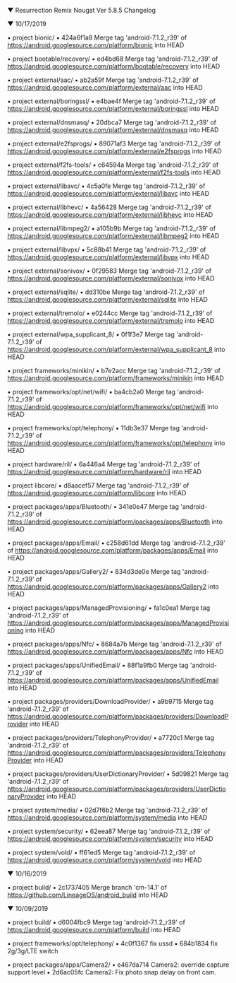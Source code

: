 
 ▼ Resurrection Remix Nougat Ver 5.8.5 Changelog


 ▼ 10/17/2019


 ▪ project bionic/
 ▪ 424a6f1a8 Merge tag 'android-7.1.2_r39' of https://android.googlesource.com/platform/bionic into HEAD

 ▪ project bootable/recovery/
 ▪ ed4bd68 Merge tag 'android-7.1.2_r39' of https://android.googlesource.com/platform/bootable/recovery into HEAD

 ▪ project external/aac/
 ▪ ab2a59f Merge tag 'android-7.1.2_r39' of https://android.googlesource.com/platform/external/aac into HEAD

 ▪ project external/boringssl/
 ▪ e4bae4f Merge tag 'android-7.1.2_r39' of https://android.googlesource.com/platform/external/boringssl into HEAD

 ▪ project external/dnsmasq/
 ▪ 20dbca7 Merge tag 'android-7.1.2_r39' of https://android.googlesource.com/platform/external/dnsmasq into HEAD

 ▪ project external/e2fsprogs/
 ▪ 89071af3 Merge tag 'android-7.1.2_r39' of https://android.googlesource.com/platform/external/e2fsprogs into HEAD

 ▪ project external/f2fs-tools/
 ▪ c64594a Merge tag 'android-7.1.2_r39' of https://android.googlesource.com/platform/external/f2fs-tools into HEAD

 ▪ project external/libavc/
 ▪ 4c5a0fe Merge tag 'android-7.1.2_r39' of https://android.googlesource.com/platform/external/libavc into HEAD

 ▪ project external/libhevc/
 ▪ 4a56428 Merge tag 'android-7.1.2_r39' of https://android.googlesource.com/platform/external/libhevc into HEAD

 ▪ project external/libmpeg2/
 ▪ a105b9b Merge tag 'android-7.1.2_r39' of https://android.googlesource.com/platform/external/libmpeg2 into HEAD

 ▪ project external/libvpx/
 ▪ 5c88b41 Merge tag 'android-7.1.2_r39' of https://android.googlesource.com/platform/external/libvpx into HEAD

 ▪ project external/sonivox/
 ▪ 0f29583 Merge tag 'android-7.1.2_r39' of https://android.googlesource.com/platform/external/sonivox into HEAD

 ▪ project external/sqlite/
 ▪ dd310be Merge tag 'android-7.1.2_r39' of https://android.googlesource.com/platform/external/sqlite into HEAD

 ▪ project external/tremolo/
 ▪ e0244cc Merge tag 'android-7.1.2_r39' of https://android.googlesource.com/platform/external/tremolo into HEAD

 ▪ project external/wpa_supplicant_8/
 ▪ 0f1f3e7 Merge tag 'android-7.1.2_r39' of https://android.googlesource.com/platform/external/wpa_supplicant_8 into HEAD

 ▪ project frameworks/minikin/
 ▪ b7e2acc Merge tag 'android-7.1.2_r39' of https://android.googlesource.com/platform/frameworks/minikin into HEAD

 ▪ project frameworks/opt/net/wifi/
 ▪ ba4cb2a0 Merge tag 'android-7.1.2_r39' of https://android.googlesource.com/platform/frameworks/opt/net/wifi into HEAD

 ▪ project frameworks/opt/telephony/
 ▪ 11db3e37 Merge tag 'android-7.1.2_r39' of https://android.googlesource.com/platform/frameworks/opt/telephony into HEAD

 ▪ project hardware/ril/
 ▪ 6a446a4 Merge tag 'android-7.1.2_r39' of https://android.googlesource.com/platform/hardware/ril into HEAD

 ▪ project libcore/
 ▪ d8aacef57 Merge tag 'android-7.1.2_r39' of https://android.googlesource.com/platform/libcore into HEAD

 ▪ project packages/apps/Bluetooth/
 ▪ 341e0e47 Merge tag 'android-7.1.2_r39' of https://android.googlesource.com/platform/packages/apps/Bluetooth into HEAD

 ▪ project packages/apps/Email/
 ▪ c258d61dd Merge tag 'android-7.1.2_r39' of https://android.googlesource.com/platform/packages/apps/Email into HEAD

 ▪ project packages/apps/Gallery2/
 ▪ 834d3de0e Merge tag 'android-7.1.2_r39' of https://android.googlesource.com/platform/packages/apps/Gallery2 into HEAD

 ▪ project packages/apps/ManagedProvisioning/
 ▪ fa1c0ea1 Merge tag 'android-7.1.2_r39' of https://android.googlesource.com/platform/packages/apps/ManagedProvisioning into HEAD

 ▪ project packages/apps/Nfc/
 ▪ 8684a7b Merge tag 'android-7.1.2_r39' of https://android.googlesource.com/platform/packages/apps/Nfc into HEAD

 ▪ project packages/apps/UnifiedEmail/
 ▪ 88f1a9fb0 Merge tag 'android-7.1.2_r39' of https://android.googlesource.com/platform/packages/apps/UnifiedEmail into HEAD

 ▪ project packages/providers/DownloadProvider/
 ▪ a9b9715 Merge tag 'android-7.1.2_r39' of https://android.googlesource.com/platform/packages/providers/DownloadProvider into HEAD

 ▪ project packages/providers/TelephonyProvider/
 ▪ a7720c1 Merge tag 'android-7.1.2_r39' of https://android.googlesource.com/platform/packages/providers/TelephonyProvider into HEAD

 ▪ project packages/providers/UserDictionaryProvider/
 ▪ 5d09821 Merge tag 'android-7.1.2_r39' of https://android.googlesource.com/platform/packages/providers/UserDictionaryProvider into HEAD

 ▪ project system/media/
 ▪ 02d7f6b2 Merge tag 'android-7.1.2_r39' of https://android.googlesource.com/platform/system/media into HEAD

 ▪ project system/security/
 ▪ 62eea87 Merge tag 'android-7.1.2_r39' of https://android.googlesource.com/platform/system/security into HEAD

 ▪ project system/vold/
 ▪ ff61ed5 Merge tag 'android-7.1.2_r39' of https://android.googlesource.com/platform/system/vold into HEAD

 ▼ 10/16/2019


 ▪ project build/
 ▪ 2c1737405 Merge branch 'cm-14.1' of https://github.com/LineageOS/android_build into HEAD

 ▼ 10/09/2019


 ▪ project build/
 ▪ d6004fbc9 Merge tag 'android-7.1.2_r39' of https://android.googlesource.com/platform/build into HEAD

 ▪ project frameworks/opt/telephony/
 ▪ 4c0f1367 fix ussd
 ▪ 684b1834 fix 2g/3g/LTE switch

 ▪ project packages/apps/Camera2/
 ▪ e467da714 Camera2: override capture support level
 ▪ 2d6ac05fc Camera2: Fix photo snap delay on front cam.


